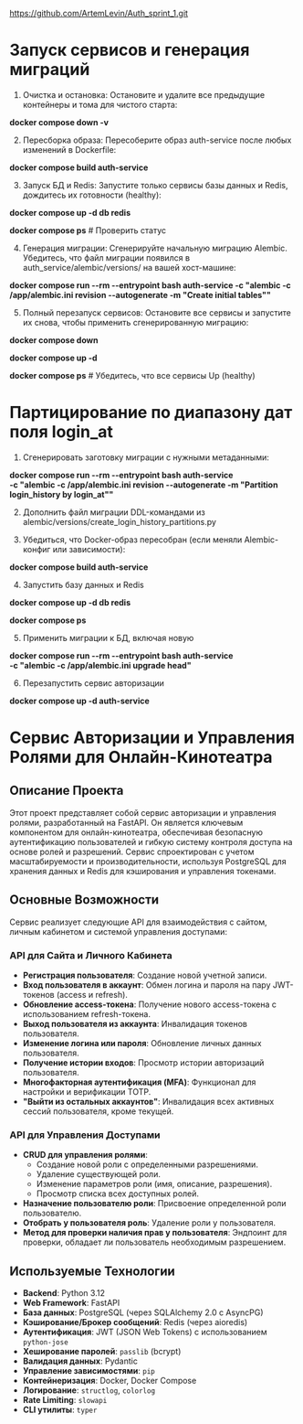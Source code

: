 https://github.com/ArtemLevin/Auth_sprint_1.git

# Запуск сервисов и генерация миграций

1. Очистка и остановка: Остановите и удалите все предыдущие контейнеры и тома для чистого старта:

**docker compose down -v**

2. Пересборка образа: Пересоберите образ auth-service после любых изменений в Dockerfile:

**docker compose build auth-service**

3. Запуск БД и Redis: Запустите только сервисы базы данных и Redis, дождитесь их готовности (healthy):

**docker compose up -d db redis**

**docker compose ps** # Проверить статус

4. Генерация миграции: Сгенерируйте начальную миграцию Alembic. Убедитесь, что файл миграции появился в auth_service/alembic/versions/ на вашей хост-машине:

**docker compose run --rm --entrypoint bash auth-service -c "alembic -c /app/alembic.ini revision --autogenerate -m \"Create initial tables\""**

5. Полный перезапуск сервисов: Остановите все сервисы и запустите их снова, чтобы применить сгенерированную миграцию:

**docker compose down**

**docker compose up -d**

**docker compose ps** # Убедитесь, что все сервисы Up (healthy)

# Партицирование по диапазону дат поля login_at

1. Сгенерировать заготовку миграции с нужными метаданными:

**docker compose run --rm --entrypoint bash auth-service \
  -c "alembic -c /app/alembic.ini revision --autogenerate -m \"Partition login_history by login_at\""**

2. Дополнить файл миграции DDL-командами из alembic/versions/create_login_history_partitions.py

3. Убедиться, что Docker-образ пересобран (если меняли Alembic-конфиг или зависимости):

**docker compose build auth-service**

4. Запустить базу данных и Redis

**docker compose up -d db redis**

**docker compose ps**

5. Применить миграции к БД, включая новую

**docker compose run --rm --entrypoint bash auth-service \
  -c "alembic -c /app/alembic.ini upgrade head"**

6. Перезапустить сервис авторизации

**docker compose up -d auth-service**

# Сервис Авторизации и Управления Ролями для Онлайн-Кинотеатра

## Описание Проекта

Этот проект представляет собой сервис авторизации и управления ролями, разработанный на FastAPI. Он является ключевым компонентом для онлайн-кинотеатра, обеспечивая безопасную аутентификацию пользователей и гибкую систему контроля доступа на основе ролей и разрешений. Сервис спроектирован с учетом масштабируемости и производительности, используя PostgreSQL для хранения данных и Redis для кэширования и управления токенами.

## Основные Возможности

Сервис реализует следующие API для взаимодействия с сайтом, личным кабинетом и системой управления доступами:

### API для Сайта и Личного Кабинета

*   **Регистрация пользователя**: Создание новой учетной записи.
*   **Вход пользователя в аккаунт**: Обмен логина и пароля на пару JWT-токенов (access и refresh).
*   **Обновление access-токена**: Получение нового access-токена с использованием refresh-токена.
*   **Выход пользователя из аккаунта**: Инвалидация токенов пользователя.
*   **Изменение логина или пароля**: Обновление личных данных пользователя.
*   **Получение истории входов**: Просмотр истории авторизаций пользователя.
*   **Многофакторная аутентификация (MFA)**: Функционал для настройки и верификации TOTP.
*   **"Выйти из остальных аккаунтов"**: Инвалидация всех активных сессий пользователя, кроме текущей.

### API для Управления Доступами

*   **CRUD для управления ролями**:
    *   Создание новой роли с определенными разрешениями.
    *   Удаление существующей роли.
    *   Изменение параметров роли (имя, описание, разрешения).
    *   Просмотр списка всех доступных ролей.
*   **Назначение пользователю роли**: Присвоение определенной роли пользователю.
*   **Отобрать у пользователя роль**: Удаление роли у пользователя.
*   **Метод для проверки наличия прав у пользователя**: Эндпоинт для проверки, обладает ли пользователь необходимым разрешением.

## Используемые Технологии

*   **Backend**: Python 3.12
*   **Web Framework**: FastAPI
*   **База данных**: PostgreSQL (через SQLAlchemy 2.0 с AsyncPG)
*   **Кэширование/Брокер сообщений**: Redis (через aioredis)
*   **Аутентификация**: JWT (JSON Web Tokens) с использованием `python-jose`
*   **Хеширование паролей**: `passlib` (bcrypt)
*   **Валидация данных**: Pydantic
*   **Управление зависимостями**: `pip`
*   **Контейнеризация**: Docker, Docker Compose
*   **Логирование**: `structlog`, `colorlog`
*   **Rate Limiting**: `slowapi`
*   **CLI утилиты**: `typer`